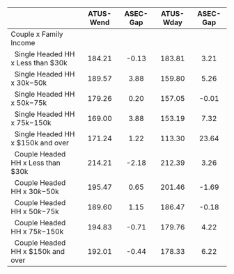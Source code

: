 
|                      |    ATUS-Wend |     ASEC-Gap |    ATUS-Wday |     ASEC-Gap |
| -------------------- | :----------: | :----------: | :----------: | :----------: |
| Couple x Family Income |              |              |              |              |
| &nbsp;&nbsp;Single Headed HH x Less than $30k |       184.21 |        -0.13 |       183.81 |         3.21 |
| &nbsp;&nbsp;Single Headed HH x $30k-$50k |       189.57 |         3.88 |       159.80 |         5.26 |
| &nbsp;&nbsp;Single Headed HH x $50k-$75k |       179.26 |         0.20 |       157.05 |        -0.01 |
| &nbsp;&nbsp;Single Headed HH x $75k-$150k |       169.00 |         3.88 |       153.19 |         7.32 |
| &nbsp;&nbsp;Single Headed HH x $150k and over |       171.24 |         1.22 |       113.30 |        23.64 |
| &nbsp;&nbsp;Couple Headed HH x Less than $30k |       214.21 |        -2.18 |       212.39 |         3.26 |
| &nbsp;&nbsp;Couple Headed HH x $30k-$50k |       195.47 |         0.65 |       201.46 |        -1.69 |
| &nbsp;&nbsp;Couple Headed HH x $50k-$75k |       189.60 |         1.15 |       186.47 |        -0.18 |
| &nbsp;&nbsp;Couple Headed HH x $75k-$150k |       194.83 |        -0.71 |       179.76 |         4.22 |
| &nbsp;&nbsp;Couple Headed HH x $150k and over |       192.01 |        -0.44 |       178.33 |         6.22 |

